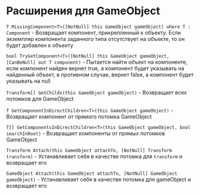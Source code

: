 ﻿# Расширения для GameObject

`T MissingComponent<T>([NotNull] this GameObject gameObject) where T : Component` - Возвращает компонент, прикрепленный к объекту. Если экземпляр компонента заданного типа отсутствует на объекте, то он будет добавлен к объекту

`bool TryGetComponent<T>([NotNull] this GameObject gameObject, [CanBeNull] out T component)` - Пытается найти объект на компоненте, если компонент найден вернет true, а компонент будет указывать на найденный объект, в противном случае, вернет false, а компонент будет указывать на null

`Transform[] GetChilds(this GameObject gameObject)` - Возвращает всех потомков для GameObject

`T GetComponentInDirectChildren<T>(this GameObject gameObject)` - Возвращает компонент от прямого потомка GameObject

`T[] GetComponentsInDirectChildren<T>(this GameObject gameObject, bool searchInRoot)` - Возвращает компоненты от прямых потомков GameObject

`Transform Attach(this GameObject attachTo, [NotNull] Transform transform)` - Устанавливает себя в качестве потомка для `transform` и возвращает его

`GameObject Attach(this GameObject attachTo, [NotNull] GameObject gameObject)` - Устанавливает себя в качестве потомка для gameObject и возвращает его